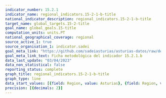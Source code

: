```yaml
---
indicator_number: 15.2.1
indicator_name: regional_indicators.15-2-1-b-title
national_indicator_description: regional_indicators.15-2-1-b-title
target_name: global_targets.15-2-title
goal_name: global_goals.15-title
computation_units: units.PT
national_geographical_coverage: regional
source_active_1: true
source_organisation_1: indicator.sadei
goal_meta_link: "https://github.com/sadeiasturias/asturias-datos/raw/develop/descargas/metodologia/15.2.1.b.pdf"
goal_meta_link_text: Ficha metodológica del indicador 15.2.1.b
data_last_update: "03/04/2023"
data_non_statistical: false
reporting_status: complete
graph_title: regional_indicators.15-2-1-b-title
graph_type: line
data_start_values: [{field: Region, value: Asturias}, {field: Region, value: España}]
precision: [{decimals: 2}]
---
```

